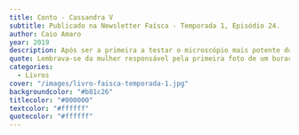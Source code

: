 ```yaml
---
title: Conto - Cassandra V
subtitle: Publicado na Newsletter Faísca - Temporada 1, Episódio 24.
author: Caio Amaro
year: 2019
description: Após ser a primeira a testar o microscópio mais potente do mundo, a última coisa que Cassandra queria era anunciar o sucesso do seu projeto aos colegas e à imprensa.
quote: Lembrava-se da mulher responsável pela primeira foto de um buraco negro e ansiava pela própria reação quando chegasse a hora de mostrar a primeira foto do seu projeto ao mundo. Nossos olhos deviam focar no interior com a mesma fascinação que admiramos uma noite estrelada, pensou, mas estrelas eram tudo que ela tinha na cabeça, afinal, a imagem que figurou nos monitores minutos atrás continha várias delas.
categories:
  - Livros
cover: "/images/livro-faisca-temporada-1.jpg"
backgroundcolor: "#b81c26"
titlecolor: "#000000"
textcolor: "#ffffff"
quotecolor: "#ffffff"
---
```



